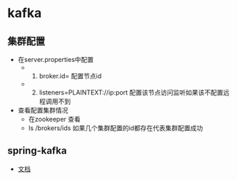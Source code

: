 # kafka
## 集群配置
* 在server.properties中配置
  * 1. broker.id= 配置节点id
  * 2. listeners=PLAINTEXT://ip:port 配置该节点访问监听如果该不配置远程调用不到
* 查看配置集群情况
  * 在zookeeper 查看
  * ls /brokers/ids 如果几个集群配置的id都存在代表集群配置成功

## spring-kafka
  * [文档](https://docs.spring.io/spring-kafka/reference/htmlsingle/)

